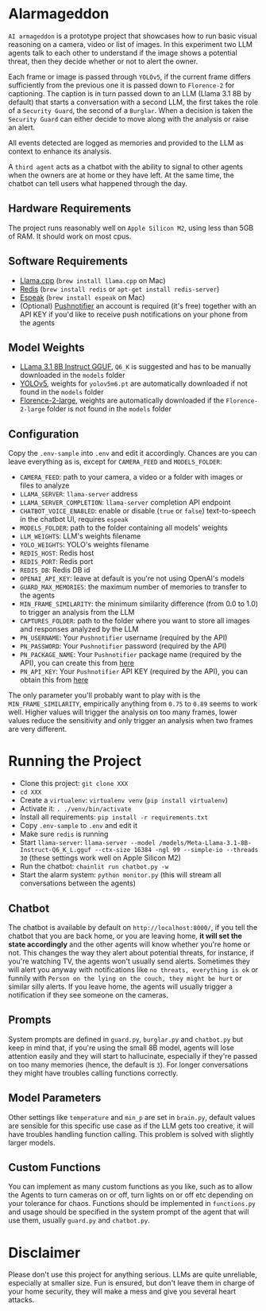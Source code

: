 # AIarmageddon
`AI armageddon` is a prototype project that showcases how to run basic visual reasoning on a camera, video or list of images. In this experiment two LLM agents talk to each other to understand if the image shows a potential threat, then they decide whether or not to alert the owner.

Each frame or image is passed through `YOLOv5`, if the current frame differs sufficiently from the previous one it is passed down to `Florence-2` for captioning. The caption is in turn passed down to an LLM (Llama 3.1 8B by default) that starts a conversation with a second LLM, the first takes the role of a `Security Guard`, the second of a `Burglar`. When a decision is taken the `Security Guard` can either decide to move along with the analysis or raise an alert.

All events detected are logged as memories and provided to the LLM as context to enhance its analysis.

A `third agent` acts as a chatbot with the ability to signal to other agents when the owners are at home or they have left. At the same time, the chatbot can tell users what happened through the day.

## Hardware Requirements
The project runs reasonably well on `Apple Silicon M2`, using less than 5GB of RAM. It should work on most cpus.

## Software Requirements
- [Llama.cpp](https://github.com/ggerganov/llama.cpp) (`brew install llama.cpp` on Mac)
- [Redis](https://redis.io/docs/latest/operate/oss_and_stack/install/install-redis/) (`brew install redis` or `apt-get install redis-server`)
- [Espeak](https://github.com/espeak-ng/espeak-ng/tree/master) (`brew install espeak` on Mac)
- (Optional) [Pushnotifier](https://pushnotifier.de/) an account is required (it's free) together with an API KEY if you'd like to receive push notifications on your phone from the agents

## Model Weights
- [LLama 3.1 8B Instruct GGUF](https://huggingface.co/bullerwins/Meta-Llama-3.1-8B-Instruct-GGUF/tree/main), `Q6_K` is suggested and has to be manually downloaded in the `models` folder
- [YOLOv5](https://github.com/ultralytics/yolov5/releases/), weights for `yolov5m6.pt` are automatically downloaded if not found in the `models` folder
- [Florence-2-large](https://huggingface.co/microsoft/Florence-2-large), weights are automatically downloaded if the `Florence-2-large` folder is not found in the `models` folder

## Configuration
Copy the `.env-sample` into `.env` and edit it accordingly. Chances are you can leave everything as is, except for `CAMERA_FEED` and `MODELS_FOLDER`:

- `CAMERA_FEED`: path to your camera, a video or a folder with images or files to analyze
- `LLAMA_SERVER`: `llama-server` address
- `LLAMA_SERVER_COMPLETION`: `llama-server` completion API endpoint
- `CHATBOT_VOICE_ENABLED`: enable or disable (`true` or `false`) text-to-speech in the chatbot UI, requires `espeak`
- `MODELS_FOLDER`: path to the folder containing all models' weights
- `LLM_WEIGHTS`: LLM's weights filename
- `YOLO_WEIGHTS`: YOLO's weights filename
- `REDIS_HOST`: Redis host
- `REDIS_PORT`: Redis port
- `REDIS_DB`: Redis DB id
- `OPENAI_API_KEY`: leave at default is you're not using OpenAI's models
- `GUARD_MAX_MEMORIES`: the maximum number of memories to transfer to the agents
- `MIN_FRAME_SIMILARITY`: the minimum similarity difference (from 0.0 to 1.0) to trigger an analysis from the LLM
- `CAPTURES_FOLDER`: path to the folder where you want to store all images and responses analyzed by the LLM
- `PN_USERNAME`: Your `Pushnotifier` username (required by the API)
- `PN_PASSWORD`: Your `Pushnotifier` password (required by the API)
- `PN_PACKAGE_NAME`: Your `Pushnotifier` package name (required by the API), you can create this from [here](https://pushnotifier.de/account/api)
- `PN_API_KEY`: Your `Pushnotifier` API KEY (required by the API), you can obtain this from [here](https://pushnotifier.de/account/api)

The only parameter you'll probably want to play with is the `MIN_FRAME_SIMILARITY`, empirically anything from `0.75` to `0.89` seems to work well. Higher values will trigger the analysis on too many frames, lower values reduce the sensitivity and only trigger an analysis when two frames are very different.

# Running the Project
- Clone this project: `git clone XXX`
- `cd XXX`
- Create a `virtualenv`: `virtualenv venv` (`pip install virtualenv`)
- Activate it: `. ./venv/bin/activate`
- Install all requirements: `pip install -r requirements.txt`
- Copy `.env-sample` to `.env` and edit it
- Make sure `redis` is running
- Start `llama-server`: `llama-server --model /models/Meta-Llama-3.1-8B-Instruct-Q6_K_L.gguf --ctx-size 16384 -ngl 99 --simple-io --threads 30` (these settings work well on Apple Silicon M2)
- Run the chatbot: `chainlit run chatbot.py -w`
- Start the alarm system: `python monitor.py` (this will stream all conversations between the agents)

## Chatbot
The chatbot is available by default on `http://localhost:8000/`, if you tell the chatbot that you are back home, or you are leaving home, **it will set the state accordingly** and the other agents will know whether you're home or not. This changes the way they alert about potential threats, for instance, if you're watching TV, the agents won't usually send alerts. Sometimes they will alert you anyway with notifications like `no threats, everything is ok` or funnily with `Person on the lying on the couch, they might be hurt` or similar silly alerts. If you leave home, the agents will usually trigger a notification if they see someone on the cameras.

## Prompts
System prompts are defined in `guard.py`, `burglar.py` and `chatbot.py` but keep in mind that, if you're using the small 8B model, agents will lose attention easily and they will start to hallucinate, especially if they're passed on too many memories (hence, the default is `3`). For longer conversations they might have troubles calling functions correctly.

## Model Parameters
Other settings like `temperature` and `min_p` are set in `brain.py`, default values are sensible for this specific use case as if the LLM gets too creative, it will have troubles handling function calling. This problem is solved with slightly larger models.

## Custom Functions
You can implement as many custom functions as you like, such as to allow the Agents to turn cameras on or off, turn lights on or off etc depending on your tolerance for chaos. Functions should be implemented in `functions.py` and usage should be specified in the system prompt of the agent that will use them, usually `guard.py` and `chatbot.py`.

# Disclaimer
Please don't use this project for anything serious. LLMs are quite unreliable, especially at smaller size. Fun is ensured, but don't leave them in charge of your home security, they will make a mess and give you several heart attacks.